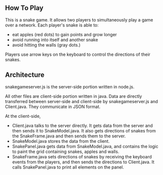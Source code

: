 
## How To Play

This is a snake game. It allows two players to simultaneously play a game over a network. Each player's snake is able to:

   * eat apples (red dots) to gain points and grow longer
   * avoid running into itself and another snake
   * avoid hitting the walls (gray dots.)

Players use arrow keys on the keyboard to control the directions of their snakes.

## Architecture

snakegameserver.js is the server-side portion written in node.js.

All other files are client-side portion written in java. Data are directly transferred between server-side and client-side by snakegameserver.js and Client.java. They communicate in JSON format.

At the client-side,

   * Client.java talks to the server directly. It gets data from the server and then sends it to SnakeModel.java. It also gets directions of snakes from the SnakeFrame.java and then sends them to the server.
   * SnakeModel.java stores the data from the client.
   * SnakePanel.java gets data from SnakeModel.java, and contains the logic to paint the grid containing snakes, apples and walls.
   * SnakeFrame.java sets directions of snakes by receiving the keyboard events from the players, and then sends the directions to Client.java. It calls SnakePanel.java to print all elements on the panel.
